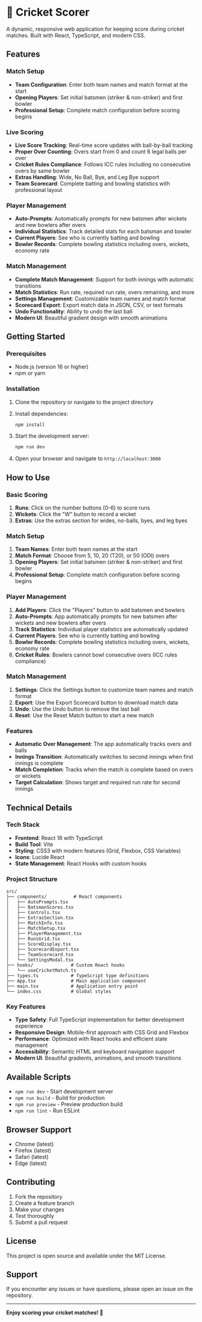 # 🏏 Cricket Scorer

A dynamic, responsive web application for keeping score during cricket matches. Built with React, TypeScript, and modern CSS.

## Features

### Match Setup
- **Team Configuration**: Enter both team names and match format at the start
- **Opening Players**: Set initial batsmen (striker & non-striker) and first bowler
- **Professional Setup**: Complete match configuration before scoring begins

### Live Scoring
- **Live Score Tracking**: Real-time score updates with ball-by-ball tracking
- **Proper Over Counting**: Overs start from 0 and count 6 legal balls per over
- **Cricket Rules Compliance**: Follows ICC rules including no consecutive overs by same bowler
- **Extras Handling**: Wide, No Ball, Bye, and Leg Bye support
- **Team Scorecard**: Complete batting and bowling statistics with professional layout

### Player Management
- **Auto-Prompts**: Automatically prompts for new batsmen after wickets and new bowlers after overs
- **Individual Statistics**: Track detailed stats for each batsman and bowler
- **Current Players**: See who is currently batting and bowling
- **Bowler Records**: Complete bowling statistics including overs, wickets, economy rate

### Match Management
- **Complete Match Management**: Support for both innings with automatic transitions
- **Match Statistics**: Run rate, required run rate, overs remaining, and more
- **Settings Management**: Customizable team names and match format
- **Scorecard Export**: Export match data in JSON, CSV, or text formats
- **Undo Functionality**: Ability to undo the last ball
- **Modern UI**: Beautiful gradient design with smooth animations

## Getting Started

### Prerequisites

- Node.js (version 16 or higher)
- npm or yarn

### Installation

1. Clone the repository or navigate to the project directory
2. Install dependencies:
   ```bash
   npm install
   ```

3. Start the development server:
   ```bash
   npm run dev
   ```

4. Open your browser and navigate to `http://localhost:3000`

## How to Use

### Basic Scoring

1. **Runs**: Click on the number buttons (0-6) to score runs
2. **Wickets**: Click the "W" button to record a wicket
3. **Extras**: Use the extras section for wides, no-balls, byes, and leg byes

### Match Setup

1. **Team Names**: Enter both team names at the start
2. **Match Format**: Choose from 5, 10, 20 (T20), or 50 (ODI) overs
3. **Opening Players**: Set initial batsmen (striker & non-striker) and first bowler
4. **Professional Setup**: Complete match configuration before scoring begins

### Player Management

1. **Add Players**: Click the "Players" button to add batsmen and bowlers
2. **Auto-Prompts**: App automatically prompts for new batsmen after wickets and new bowlers after overs
3. **Track Statistics**: Individual player statistics are automatically updated
4. **Current Players**: See who is currently batting and bowling
5. **Bowler Records**: Complete bowling statistics including overs, wickets, economy rate
6. **Cricket Rules**: Bowlers cannot bowl consecutive overs (ICC rules compliance)

### Match Management

1. **Settings**: Click the Settings button to customize team names and match format
2. **Export**: Use the Export Scorecard button to download match data
3. **Undo**: Use the Undo button to remove the last ball
4. **Reset**: Use the Reset Match button to start a new match

### Features

- **Automatic Over Management**: The app automatically tracks overs and balls
- **Innings Transition**: Automatically switches to second innings when first innings is complete
- **Match Completion**: Tracks when the match is complete based on overs or wickets
- **Target Calculation**: Shows target and required run rate for second innings

## Technical Details

### Tech Stack

- **Frontend**: React 18 with TypeScript
- **Build Tool**: Vite
- **Styling**: CSS3 with modern features (Grid, Flexbox, CSS Variables)
- **Icons**: Lucide React
- **State Management**: React Hooks with custom hooks

### Project Structure

```
src/
├── components/          # React components
│   ├── AutoPrompts.tsx
│   ├── BatsmanScores.tsx
│   ├── Controls.tsx
│   ├── ExtrasSection.tsx
│   ├── MatchInfo.tsx
│   ├── MatchSetup.tsx
│   ├── PlayerManagement.tsx
│   ├── RunsGrid.tsx
│   ├── ScoreDisplay.tsx
│   ├── ScorecardExport.tsx
│   ├── TeamScorecard.tsx
│   └── SettingsModal.tsx
├── hooks/              # Custom React hooks
│   └── useCricketMatch.ts
├── types.ts            # TypeScript type definitions
├── App.tsx             # Main application component
├── main.tsx            # Application entry point
└── index.css           # Global styles
```

### Key Features

- **Type Safety**: Full TypeScript implementation for better development experience
- **Responsive Design**: Mobile-first approach with CSS Grid and Flexbox
- **Performance**: Optimized with React hooks and efficient state management
- **Accessibility**: Semantic HTML and keyboard navigation support
- **Modern UI**: Beautiful gradients, animations, and smooth transitions

## Available Scripts

- `npm run dev` - Start development server
- `npm run build` - Build for production
- `npm run preview` - Preview production build
- `npm run lint` - Run ESLint

## Browser Support

- Chrome (latest)
- Firefox (latest)
- Safari (latest)
- Edge (latest)

## Contributing

1. Fork the repository
2. Create a feature branch
3. Make your changes
4. Test thoroughly
5. Submit a pull request

## License

This project is open source and available under the MIT License.

## Support

If you encounter any issues or have questions, please open an issue on the repository.

---

**Enjoy scoring your cricket matches! 🏏** 